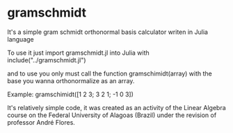 # gramschmidt
It's a simple gram schmidt orthonormal basis calculator writen in Julia language

To use it just import gramschmidt.jl into Julia with
include("../gramschmidt.jl")

and to use you only must call the function gramschimidt(array) with the base you wanna orthonormalize as an array.

Example:
gramschimidt([1 2 3; 3 2 1; -1 0 3])



It's relatively simple code, it was created as an activity of the Linear Algebra course on the Federal University of Alagoas (Brazil) under the revision of professor André Flores.


